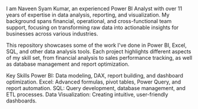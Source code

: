 I am Naveen Syam Kumar, an experienced Power BI Analyst with over 11 years of expertise in data analysis, reporting, and visualization. My background spans financial, operational, and cross-functional team support, focusing on transforming raw data into actionable insights for businesses across various industries.

This repository showcases some of the work I've done in Power BI, Excel, SQL, and other data analysis tools. Each project highlights different aspects of my skill set, from financial analysis to sales performance tracking, as well as database management and report optimization.

Key Skills
Power BI: Data modeling, DAX, report building, and dashboard optimization.
Excel: Advanced formulas, pivot tables, Power Query, and report automation.
SQL: Query development, database management, and ETL processes.
Data Visualization: Creating intuitive, user-friendly dashboards.
